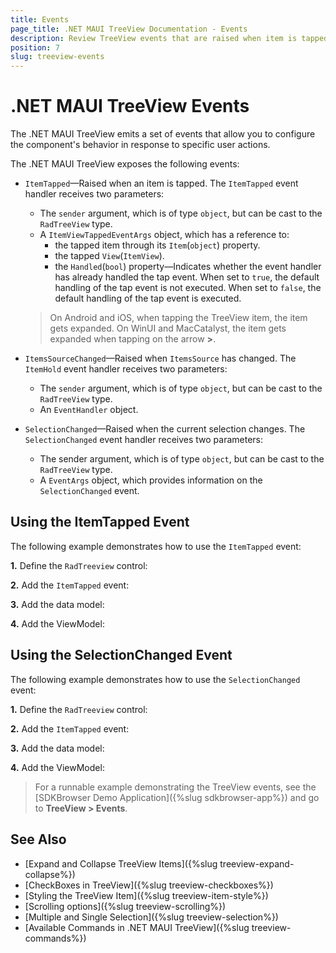 ```yaml
---
title: Events
page_title: .NET MAUI TreeView Documentation - Events
description: Review TreeView events that are raised when item is tapped, selected and source is changed. 
position: 7
slug: treeview-events
---
```


# .NET MAUI TreeView Events

The .NET MAUI TreeView emits a set of events that allow you to configure the component's behavior in response to specific user actions.

The .NET MAUI TreeView exposes the following events:

* `ItemTapped`&mdash;Raised when an item is tapped. The `ItemTapped` event handler receives two parameters:
	* The `sender` argument, which is of type `object`, but can be cast to the `RadTreeView` type.
	* A `ItemViewTappedEventArgs` object, which has a reference to:
		* the tapped item through its `Item`(`object`) property.
		* the tapped `View`(`ItemView`).
		* the `Handled`(`bool`) property&mdash;Indicates whether the event handler has already handled the tap event. When set to `true`, the default handling of the tap event is not executed. When set to `false`, the default handling of the tap event is executed.

	> On Android and iOS, when tapping the TreeView item, the item gets expanded. On WinUI and MacCatalyst, the item gets expanded when tapping on the arrow **>**. 

* `ItemsSourceChanged`&mdash;Raised when `ItemsSource` has changed. The `ItemHold` event handler receives two parameters:
	* The `sender` argument, which is of type `object`, but can be cast to the `RadTreeView` type.
	* An `EventHandler` object.
	
* `SelectionChanged`&mdash;Raised when the current selection changes. The `SelectionChanged` event handler receives two parameters:
	* The sender argument, which is of type `object`, but can be cast to the `RadTreeView` type.
	* A `EventArgs` object, which provides information on the `SelectionChanged` event.

## Using the ItemTapped Event

The following example demonstrates how to use the `ItemTapped` event:

**1.** Define the `RadTreeview` control: 

<snippet id='treeview-itemtapped'/>

**2.** Add the `ItemTapped` event: 

<snippet id='treeview-itemtapped-event'/>

**3.** Add the data model: 

<snippet id='treeview-events-data'/>

**4.** Add the ViewModel: 

<snippet id='treeview-events-viewmodel'/>

## Using the SelectionChanged Event

The following example demonstrates how to use the `SelectionChanged` event:

**1.** Define the `RadTreeview` control: 

<snippet id='treeview-selectionchanged'/>

**2.** Add the `ItemTapped` event: 

<snippet id='treeview-selectionchanged-event'/>

**3.** Add the data model: 

<snippet id='treeview-events-data'/>

**4.** Add the ViewModel: 

<snippet id='treeview-events-viewmodel'/>

> For a runnable example demonstrating the TreeView events, see the [SDKBrowser Demo Application]({%slug sdkbrowser-app%}) and go to **TreeView > Events**.

## See Also

* [Expand and Collapse TreeView Items]({%slug treeview-expand-collapse%})
* [CheckBoxes in TreeView]({%slug treeview-checkboxes%})
* [Styling the TreeView Item]({%slug treeview-item-style%})
* [Scrolling options]({%slug treeview-scrolling%})
* [Multiple and Single Selection]({%slug treeview-selection%})
* [Available Commands in .NET MAUI TreeView]({%slug treeview-commands%})
